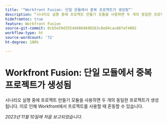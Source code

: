 ```yaml
---
title: '“Workfront Fusion: 단일 모듈에서 중복 프로젝트가 생성됨“'
description: “시나리오 실행 중에 프로젝트 만들기 모듈을 사용하면 두 개의 동일한 프로젝트가 생성됩니다. 이로 인해 Workfront에서 프로젝트를 사용할 때 혼동할 수 있습니다.“
hidefromtoc: true
feature: Workfront Fusion
source-git-commit: 0cb5e59d3554d4864699263c8e84cac687af4892
workflow-type: ht
source-wordcount: '72'
ht-degree: 100%

---
```



# Workfront Fusion: 단일 모듈에서 중복 프로젝트가 생성됨

<!--Fusion, WF TOCs-->

시나리오 실행 중에 프로젝트 만들기 모듈을 사용하면 두 개의 동일한 프로젝트가 생성됩니다. 이로 인해 Workfront에서 프로젝트를 사용할 때 혼동할 수 있습니다.

_2023년 11월 10일에 처음 보고되었습니다._
